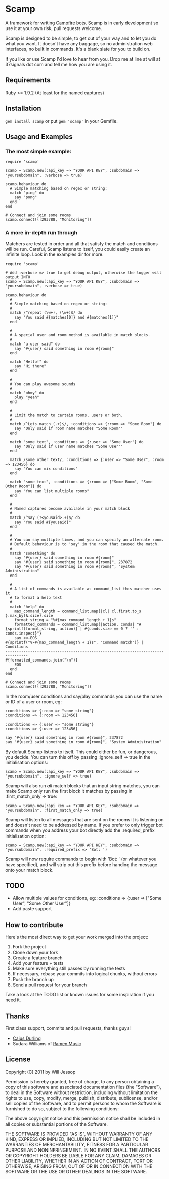 # Scamp

A framework for writing [Campfire](http://campfirenow.com/) bots. Scamp is in early development so use it at your own risk, pull requests welcome.

Scamp is designed to be simple, to get out of your way and to let you do what you want. It doesn't have any baggage, so no administration web interfaces, no built in commands. It's a blank slate for you to build on.

If you like or use Scamp I'd love to hear from you. Drop me at line at will at 37signals dot com and tell me how you are using it.

## Requirements

Ruby >= 1.9.2 (At least for the named captures)

## Installation

`gem install scamp` or put `gem 'scamp'` in your Gemfile.

## Usage and Examples

### The most simple example:

    require 'scamp'
    
    scamp = Scamp.new(:api_key => "YOUR API KEY", :subdomain => "yoursubdomain", :verbose => true)
    
    scamp.behaviour do
      # Simple matching based on regex or string:
      match "ping" do
        say "pong"
      end
    end
    
    # Connect and join some rooms
    scamp.connect!([293788, "Monitoring"])

### A more in-depth run through

Matchers are tested in order and all that satisfy the match and conditions will be run. Careful, Scamp listens to itself, you could easily create an infinite loop. Look in the examples dir for more.

    require 'scamp'

    # Add :verbose => true to get debug output, otherwise the logger will output INFO
    scamp = Scamp.new(:api_key => "YOUR API KEY", :subdomain => "yoursubdomain", :verbose => true)
    
    scamp.behaviour do
      # 
      # Simple matching based on regex or string:
      # 
      match /^repeat (\w+), (\w+)$/ do
        say "You said #{matches[0]} and #{matches[1]}"
      end
      
      # 
      # A special user and room method is available in match blocks.
      # 
      match "a user said" do
        say "#{user} said something in room #{room}"
      end
      
      match "Hello!" do
        say "Hi there"
      end
      
      # 
      # You can play awesome sounds
      # 
      match "ohmy" do
        play "yeah"
      end
      
      # 
      # Limit the match to certain rooms, users or both.
      # 
      match /^Lets match (.+)$/, :conditions => {:room => "Some Room"} do
        say 'Only said if room name matches "Some Room"'
      end
      
      match "some text", :conditions => {:user => "Some User"} do
        say 'Only said if user name matches "Some User"'
      end
      
      match /some other text/, :conditions => {:user => "Some User", :room => 123456} do
        say "You can mix conditions"
      end

      match "some text", :conditions => {:room => ["Some Room", "Some Other Room"]} do
        say "You can list multiple rooms"
      end
      
      # 
      # Named captures become available in your match block
      # 
      match /^say (?<yousaid>.+)$/ do
        say "You said #{yousaid}"
      end
      
      # 
      # You can say multiple times, and you can specify an alternate room.
      # Default behaviour is to 'say' in the room that caused the match.
      # 
      match "something" do
        say "#{user} said something in room #{room}"
        say "#{user} said something in room #{room}", 237872
        say "#{user} said something in room #{room}", "System Administration"
      end
      
      # 
      # A list of commands is available as command_list this matcher uses it
      # to format a help text
      # 
      match "help" do
        max_command_length = command_list.map{|cl| cl.first.to_s }.max_by(&:size).size
        format_string = "%#{max_command_length + 1}s"
        formatted_commands = command_list.map{|action, conds| "#{sprintf(format_string, action)} | #{conds.size == 0 ? '' : conds.inspect}"}
        say <<-EOS
    #{sprintf("%-#{max_command_length + 1}s", "Command match")} | Conditions
    --------------------------------------------------------------------------------
    #{formatted_commands.join("\n")}
        EOS
      end
    end
      
    # Connect and join some rooms
    scamp.connect!([293788, "Monitoring"])

In the room/user conditions and say/play commands you can use the name or ID of a user or room, eg:

    :conditions => {:room => "some string"}
    :conditions => {:room => 123456}

    :conditions => {:user => "some string"}
    :conditions => {:user => 123456}

    say "#{user} said something in room #{room}", 237872
    say "#{user} said something in room #{room}", "System Administration"

By default Scamp listens to itself. This could either be fun, or dangerous, you decide. You can turn this off by passing :ignore\_self => true in the initialisation options:

    scamp = Scamp.new(:api_key => "YOUR API KEY", :subdomain => "yoursubdomain", :ignore_self => true)

Scamp will also run _all_ match blocks that an input string matches, you can make Scamp only run the first block it matches by passing in :first\_match\_only => true:

    scamp = Scamp.new(:api_key => "YOUR API KEY", :subdomain => "yoursubdomain", :first_match_only => true)

Scamp will listen to all messages that are sent on the rooms it is listening on and doesn't need to be addressed by name. If you prefer to only trigger bot commands when you address your bot directly add the :required\_prefix initialisation option:

    scamp = Scamp.new(:api_key => "YOUR API KEY", :subdomain => "yoursubdomain", :required_prefix => 'Bot: ')

Scamp will now require commands to begin with 'Bot: ' (or whatever you have specified), and will strip out this prefix before handing the message onto your match block.

## TODO

* Allow multiple values for conditions, eg: :conditions => {:user => ["Some User", "Some Other User"]}
* Add paste support

## How to contribute

Here's the most direct way to get your work merged into the project:

1. Fork the project
2. Clone down your fork
3. Create a feature branch
4. Add your feature + tests
5. Make sure everything still passes by running the tests
6. If necessary, rebase your commits into logical chunks, without errors
7. Push the branch up
8. Send a pull request for your branch

Take a look at the TODO list or known issues for some inspiration if you need it.

## Thanks

First class support, commits and pull requests, thanks guys!

* [Caius Durling](http://caius.name/)
* Sudara Williams of [Ramen Music](http://ramenmusic.com)

## License

Copyright (C) 2011 by Will Jessop

Permission is hereby granted, free of charge, to any person obtaining a copy
of this software and associated documentation files (the "Software"), to deal
in the Software without restriction, including without limitation the rights
to use, copy, modify, merge, publish, distribute, sublicense, and/or sell
copies of the Software, and to permit persons to whom the Software is
furnished to do so, subject to the following conditions:

The above copyright notice and this permission notice shall be included in
all copies or substantial portions of the Software.

THE SOFTWARE IS PROVIDED "AS IS", WITHOUT WARRANTY OF ANY KIND, EXPRESS OR
IMPLIED, INCLUDING BUT NOT LIMITED TO THE WARRANTIES OF MERCHANTABILITY,
FITNESS FOR A PARTICULAR PURPOSE AND NONINFRINGEMENT. IN NO EVENT SHALL THE
AUTHORS OR COPYRIGHT HOLDERS BE LIABLE FOR ANY CLAIM, DAMAGES OR OTHER
LIABILITY, WHETHER IN AN ACTION OF CONTRACT, TORT OR OTHERWISE, ARISING FROM,
OUT OF OR IN CONNECTION WITH THE SOFTWARE OR THE USE OR OTHER DEALINGS IN
THE SOFTWARE.
